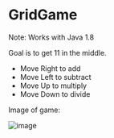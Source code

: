 # GridGame

Note: Works with Java 1.8

Goal is to get 11 in the middle.

- Move Right to add
- Move Left to subtract
- Move Up to multiply
- Move Down to divide

Image of game:

![image](https://user-images.githubusercontent.com/73619173/152722916-225dda3f-d50c-4b4a-b87b-edade53b4bec.png)
